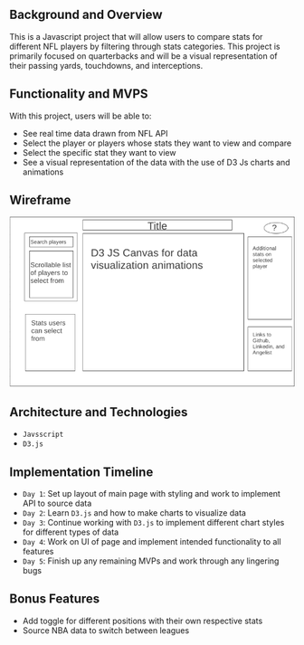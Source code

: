 ## Background and Overview 
This is a Javascript project that will allow users to compare stats for different NFL players by filtering through stats categories. 
This project is primarily focused on quarterbacks and will be a visual representation of their passing yards, touchdowns, and interceptions.

## Functionality and MVPS
With this project, users will be able to: 
- See real time data drawn from NFL API
- Select the player or players whose stats they want to view and compare
- Select the specific stat they want to view 
- See a visual representation of the data with the use of D3 Js charts and animations

## Wireframe

![Wireframe](https://github.com/Muz-98/Javascript/blob/master/assets/wireframe/Wireframe1.png)

## Architecture and Technologies
- `Javsscript`
- `D3.js`

## Implementation Timeline
- `Day 1`: Set up layout of main page with styling and work to implement API to source data
- `Day 2`: Learn `D3.js` and how to make charts to visualize data
- `Day 3`: Continue working with `D3.js` to implement different chart styles for different types of data
- `Day 4`: Work on UI of page and implement intended functionality to all features
- `Day 5`: Finish up any remaining MVPs and work through any lingering bugs

## Bonus Features
- Add toggle for different positions with their own respective stats
- Source NBA data to switch between leagues 